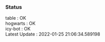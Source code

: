 ### Status


table : OK  
hogwarts : OK  
icy-bot : OK  
Latest Update : 2022-01-25 21:06:34.589198
